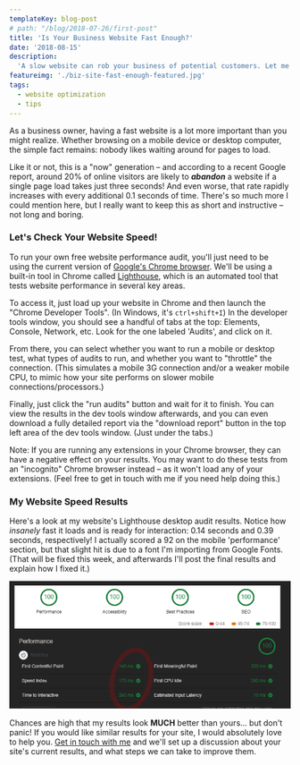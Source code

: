 ```yaml
---
templateKey: blog-post
# path: "/blog/2018-07-26/first-post"
title: 'Is Your Business Website Fast Enough?'
date: '2018-08-15'
description:
  'A slow website can rob your business of potential customers. Let me show you a quick and free way to test your website speed!'
featureimg: './biz-site-fast-enough-featured.jpg'
tags:
  - website optimization
  - tips
---
```


As a business owner, having a fast website is a lot more important than you might realize. Whether browsing on a mobile device or desktop computer, the simple fact remains: nobody likes waiting around for pages to load.

Like it or not, this is a "now" generation – and according to a recent Google report, around 20% of online visitors are likely to **_abandon_** a website if a single page load takes just three seconds! And even worse, that rate rapidly increases with every additional 0.1 seconds of time. There's so much more I could mention here, but I really want to keep this as short and instructive – not long and boring.

### Let's Check Your Website Speed!

To run your own free website performance audit, you'll just need to be using the current version of [Google's Chrome browser](https://www.google.com/chrome/). We'll be using a built-in tool in Chrome called [Lighthouse](https://developers.google.com/web/tools/lighthouse/), which is an automated tool that tests website performance in several key areas.

To access it, just load up your website in Chrome and then launch the "Chrome Developer Tools". (In Windows, it's `ctrl+shift+I`) In the developer tools window, you should see a handful of tabs at the top: Elements, Console, Network, etc. Look for the one labeled 'Audits', and click on it.

From there, you can select whether you want to run a mobile or desktop test, what types of audits to run, and whether you want to "throttle" the connection. (This simulates a mobile 3G connection and/or a weaker mobile CPU, to mimic how your site performs on slower mobile connections/processors.)

Finally, just click the "run audits" button and wait for it to finish. You can view the results in the dev tools window afterwards, and you can even download a fully detailed report via the "download report" button in the top left area of the dev tools window. (Just under the tabs.)

Note: If you are running any extensions in your Chrome browser, they can have a negative effect on your results. You may want to do these tests from an "incognito" Chrome browser instead – as it won't load any of your extensions. (Feel free to get in touch with me if you need help doing this.)

### My Website Speed Results

Here's a look at my website's Lighthouse desktop audit results. Notice how _insanely_ fast it loads and is ready for interaction: 0.14 seconds and 0.39 seconds, respectively! I actually scored a 92 on the mobile 'performance' section, but that slight hit is due to a font I'm importing from Google Fonts. (That will be fixed this week, and afterwards I'll post the final results and explain how I fixed it.)

![](./stoutlabs_audit_after_resized.png)

Chances are high that my results look **MUCH** better than yours... but don't panic! If you would like similar results for your site, I would absolutely love to help you. [Get in touch with me](https://www.stoutlabs.com/#contact) and we'll set up a discussion about your site's current results, and what steps we can take to improve them.

